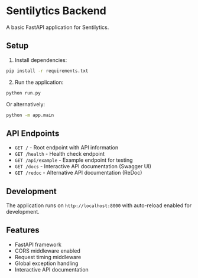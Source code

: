 # Sentilytics Backend

A basic FastAPI application for Sentilytics.

## Setup

1. Install dependencies:
```bash
pip install -r requirements.txt
```

2. Run the application:
```bash
python run.py
```

Or alternatively:
```bash
python -m app.main
```

## API Endpoints

- `GET /` - Root endpoint with API information
- `GET /health` - Health check endpoint
- `GET /api/example` - Example endpoint for testing
- `GET /docs` - Interactive API documentation (Swagger UI)
- `GET /redoc` - Alternative API documentation (ReDoc)

## Development

The application runs on `http://localhost:8000` with auto-reload enabled for development.

## Features

- FastAPI framework
- CORS middleware enabled
- Request timing middleware
- Global exception handling
- Interactive API documentation 